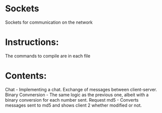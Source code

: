 # Sockets
Sockets for communication on the network

# Instructions:
The commands to compile are in each file

# Contents:
Chat - Implementing a chat. Exchange of messages between client-server.
Binary Convnersion - The same logic as the previous one, albeit with a binary conversion for each number sent.
Request md5 - Converts messages sent to md5 and shows client 2 whether modified or not.
